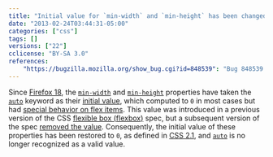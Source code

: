 ```yaml
---
title: "Initial value for `min-width` and `min-height` has been changed back to `0` (even on flex items)"
date: "2013-02-24T03:44:31-05:00"
categories: ["css"]
tags: []
versions: ["22"]
cclicense: "BY-SA 3.0"
references:
    "https://bugzilla.mozilla.org/show_bug.cgi?id=848539": "Bug 848539 – Remove support for \"min-width: auto\" and \"min-height: auto\", since they\'re being dropped from flexbox spec"
---
```

Since [Firefox 18](https://www.fxsitecompat.com/en-US/docs/2012/initial-value-for-min-width-and-min-height-has-been-changed-to-auto/), the [`min-width`](https://developer.mozilla.org/en-US/docs/Web/CSS/min-width) and [`min-height`](https://developer.mozilla.org/en-US/docs/Web/CSS/min-height) properties have taken the [`auto`](https://developer.mozilla.org/en-US/docs/Web/CSS/auto) keyword as their [initial value](https://developer.mozilla.org/en-US/docs/Web/CSS/initial_value), which computed to `0` in most cases but had [special behavior on flex items](http://www.w3.org/TR/2012/CR-css3-flexbox-20120918/#min-size-auto). This value was introduced in a previous version of the CSS [flexible box (flexbox)](https://developer.mozilla.org/en-US/docs/Web/Guide/CSS/Flexible_boxes) spec, but a subsequent version of the spec [removed the value](https://dvcs.w3.org/hg/csswg/rev/9437131b3d6e#l1.86). Consequently, the initial value of these properties has been restored to `0`, as defined in [CSS 2.1](http://www.w3.org/TR/CSS2/visudet.html#min-max-widths), and [`auto`](https://developer.mozilla.org/en-US/docs/Web/CSS/auto) is no longer recognized as a valid value.
